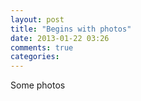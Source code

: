 ```yaml
---
layout: post
title: "Begins with photos"
date: 2013-01-22 03:26
comments: true
categories: 
---
```


Some photos
